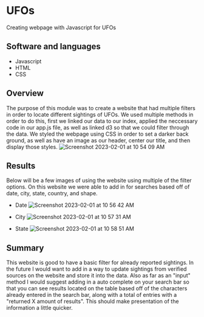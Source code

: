 # UFOs
Creating webpage with Javascript for UFOs

## Software and languages
* Javascript
* HTML
* CSS

## Overview
The purpose of this module was to create a website that had multiple filters in order to locate different sightings of UFOs. We used multiple methods in order to do this, first we linked our data to our index, applied the neccessary code in our app.js file, as well as linked d3 so that we could filter through the data. We styled the webpage using CSS in order to set a darker back ground, as well as have an image as our header, center our title, and then display those styles.
![Screenshot 2023-02-01 at 10 54 09 AM](https://user-images.githubusercontent.com/114188120/216094398-8087b8b7-9e03-4345-b7dd-edfe5d991152.png)

## Results
Below will be a few images of using the website using multiple of the filter options. On this website we were able to add in for searches based off of date, city, state, country, and shape.

* Date
![Screenshot 2023-02-01 at 10 56 42 AM](https://user-images.githubusercontent.com/114188120/216094977-a0079e1b-5d8c-4bd5-b945-16dbaa6bc6ce.png)

* City
![Screenshot 2023-02-01 at 10 57 31 AM](https://user-images.githubusercontent.com/114188120/216095281-2f6ba0e5-25f8-4d55-9cbe-2919fe53cb5b.png)

* State
![Screenshot 2023-02-01 at 10 58 51 AM](https://user-images.githubusercontent.com/114188120/216095533-c5881f34-637b-4fb7-9e64-3230dfcd8e62.png)

## Summary

This website is good to have a basic filter for already reported sightings. In the future I would want to add in a way to update sightings from verified sources on the website and store it into the data. Also as far as an "input" method I would suggest adding in a auto complete on your search bar so that you can see results located on the table based off of the characters already entered in the search bar, along with a total of entries with a "returned X amount of results". This should make presentation of the information a little quicker.
